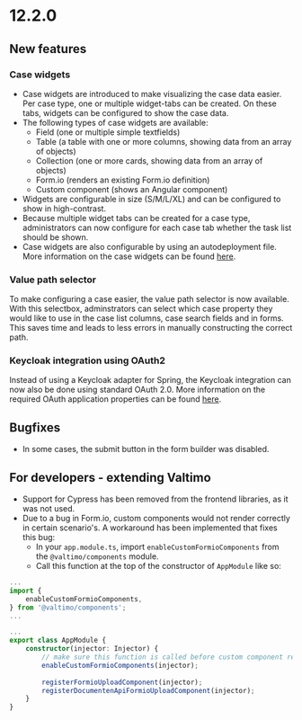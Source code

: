 # 12.2.0

## New features

### Case widgets

* Case widgets are introduced to make visualizing the case data easier. Per case type, one or multiple widget-tabs can be created. On these tabs, widgets can be configured to show the case data.&#x20;
* The following types of case widgets are available:
  * Field (one or multiple simple textfields)
  * Table (a table with one or more columns, showing data from an array of objects)
  * Collection (one or more cards, showing data from an array of objects)
  * Form.io (renders an existing Form.io definition)&#x20;
  * Custom component (shows an Angular component)
* Widgets are configurable in size (S/M/L/XL) and can be configured to show in high-contrast.&#x20;
* Because multiple widget tabs can be created for a case type, administrators can now configure for each case tab whether the task list should be shown.
* Case widgets are also configurable by using an autodeployment file. More information on the case widgets can be found [here](https://docs.valtimo.nl/using-valtimo/case/case-tabs/case-widgets).

### Value path selector

To make configuring a case easier, the value path selector is now available. With this selectbox, adminstrators can select which case property they would like to use in the case list columns, case search fields and in forms. This saves time and leads to less errors in manually constructing the correct path.

### Keycloak integration using OAuth2

Instead of using a Keycloak adapter for Spring, the Keycloak integration can now also be done using standard OAuth 2.0. More information on the required OAuth application properties can be found [here](https://docs.valtimo.nl/using-valtimo/keycloak/configuring-keycloak).

## Bugfixes

* In some cases, the submit button in the form builder was disabled.

## For developers - extending Valtimo

* Support for Cypress has been removed from the frontend libraries, as it was not used.
* Due to a bug in Form.io, custom components would not render correctly in certain scenario's. A workaround has been implemented that fixes this bug:
  * In your `app.module.ts`, import `enableCustomFormioComponents` from the `@valtimo/components` module.
  * Call this function at the top of the constructor of `AppModule` like so:

```typescript
...
import {
    enableCustomFormioComponents,
} from '@valtimo/components';
...

...
export class AppModule {
    constructor(injector: Injector) {
        // make sure this function is called before custom component registration functions
        enableCustomFormioComponents(injector);
        
        registerFormioUploadComponent(injector);
        registerDocumentenApiFormioUploadComponent(injector);
    }
}
```



